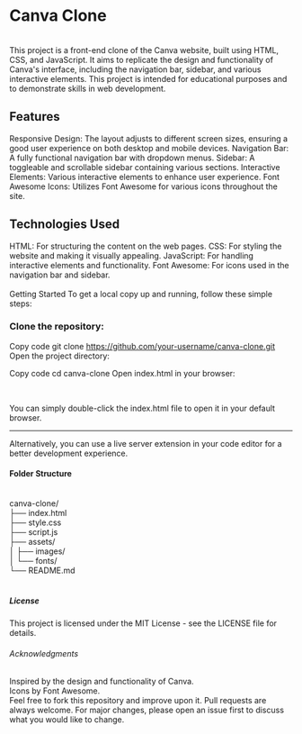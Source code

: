 <h1>Canva Clone</h1>
<br>
This project is a front-end clone of the Canva website, built using HTML, CSS, and JavaScript. It aims to replicate the design and functionality of Canva's interface, including the navigation bar, sidebar, and various interactive elements. This project is intended for educational purposes and to demonstrate skills in web development.
<br>
<h2>Features</h2>
Responsive Design: The layout adjusts to different screen sizes, ensuring a good user experience on both desktop and mobile devices.
Navigation Bar: A fully functional navigation bar with dropdown menus.
Sidebar: A toggleable and scrollable sidebar containing various sections.
Interactive Elements: Various interactive elements to enhance user experience.
Font Awesome Icons: Utilizes Font Awesome for various icons throughout the site.<br>
<h2>Technologies Used</h2>
HTML: For structuring the content on the web pages.
CSS: For styling the website and making it visually appealing.
JavaScript: For handling interactive elements and functionality.
Font Awesome: For icons used in the navigation bar and sidebar.<br><br>
Getting Started
To get a local copy up and running, follow these simple steps:

<h3>Clone the repository:</h3>

Copy code
git clone https://github.com/your-username/canva-clone.git <br>
Open the project directory:

Copy code
cd canva-clone
Open index.html in your browser:

<br>

You can simply double-click the index.html file to open it in your default browser.<br> <hr>
Alternatively, you can use a live server extension in your code editor for a better development experience.
<h4>Folder Structure</h4> <br>
canva-clone/ <br>
├── index.html<br>
├── style.css <br>
├── script.js <br>
├── assets/ <br>
│   ├── images/ <br>
│   └── fonts/ <br>
└── README.md <br>
 <br>
<h5>License</h5>
This project is licensed under the MIT License - see the LICENSE file for details.
<br>
<h6>Acknowledgments</h6>
Inspired by the design and functionality of Canva.<br>
Icons by Font Awesome.<br>
Feel free to fork this repository and improve upon it. Pull requests are always welcome. For major changes, please open an issue first to discuss what you would like to change.
